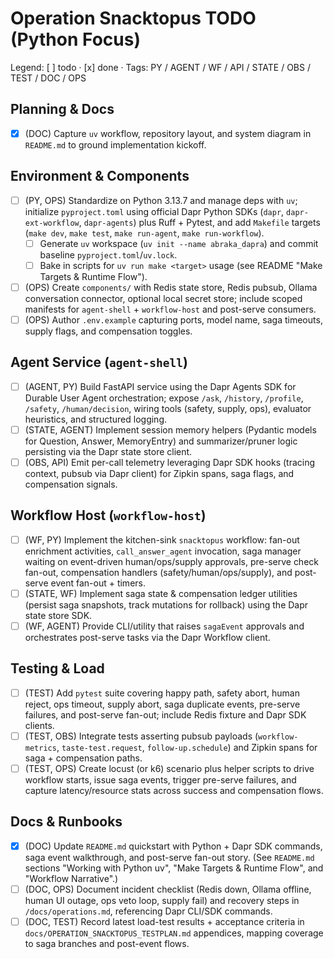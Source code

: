 Operation Snacktopus TODO (Python Focus)
=======================================

Legend: [ ] todo · [x] done · Tags: PY / AGENT / WF / API / STATE / OBS / TEST / DOC / OPS

Planning & Docs
---------------
- [x] (DOC) Capture `uv` workflow, repository layout, and system diagram in `README.md` to ground implementation kickoff.

Environment & Components
------------------------
- [ ] (PY, OPS) Standardize on Python 3.13.7 and manage deps with `uv`; initialize `pyproject.toml` using official Dapr Python SDKs (`dapr`, `dapr-ext-workflow`, `dapr-agents`) plus Ruff + Pytest, and add `Makefile` targets (`make dev`, `make test`, `make run-agent`, `make run-workflow`).
  - [ ] Generate `uv` workspace (`uv init --name abraka_dapra`) and commit baseline `pyproject.toml`/`uv.lock`.
  - [ ] Bake in scripts for `uv run make <target>` usage (see README "Make Targets & Runtime Flow").
- [ ] (OPS) Create `components/` with Redis state store, Redis pubsub, Ollama conversation connector, optional local secret store; include scoped manifests for `agent-shell` + `workflow-host` and post-serve consumers.
- [ ] (OPS) Author `.env.example` capturing ports, model name, saga timeouts, supply flags, and compensation toggles.

Agent Service (`agent-shell`)
----------------------------
- [ ] (AGENT, PY) Build FastAPI service using the Dapr Agents SDK for Durable User Agent orchestration; expose `/ask`, `/history`, `/profile`, `/safety`, `/human/decision`, wiring tools (safety, supply, ops), evaluator heuristics, and structured logging.
- [ ] (STATE, AGENT) Implement session memory helpers (Pydantic models for Question, Answer, MemoryEntry) and summarizer/pruner logic persisting via the Dapr state store client.
- [ ] (OBS, API) Emit per-call telemetry leveraging Dapr SDK hooks (tracing context, pubsub via Dapr client) for Zipkin spans, saga flags, and compensation signals.

Workflow Host (`workflow-host`)
-------------------------------
- [ ] (WF, PY) Implement the kitchen-sink `snacktopus` workflow: fan-out enrichment activities, `call_answer_agent` invocation, saga manager waiting on event-driven human/ops/supply approvals, pre-serve check fan-out, compensation handlers (safety/human/ops/supply), and post-serve event fan-out + timers.
- [ ] (STATE, WF) Implement saga state & compensation ledger utilities (persist saga snapshots, track mutations for rollback) using the Dapr state store SDK.
- [ ] (WF, AGENT) Provide CLI/utility that raises `sagaEvent` approvals and orchestrates post-serve tasks via the Dapr Workflow client.

Testing & Load
--------------
- [ ] (TEST) Add `pytest` suite covering happy path, safety abort, human reject, ops timeout, supply abort, saga duplicate events, pre-serve failures, and post-serve fan-out; include Redis fixture and Dapr SDK clients.
- [ ] (TEST, OBS) Integrate tests asserting pubsub payloads (`workflow-metrics`, `taste-test.request`, `follow-up.schedule`) and Zipkin spans for saga + compensation paths.
- [ ] (TEST, OPS) Create locust (or k6) scenario plus helper scripts to drive workflow starts, issue saga events, trigger pre-serve failures, and capture latency/resource stats across success and compensation flows.

Docs & Runbooks
---------------
- [x] (DOC) Update `README.md` quickstart with Python + Dapr SDK commands, saga event walkthrough, and post-serve fan-out story. (See `README.md` sections "Working with Python uv", "Make Targets & Runtime Flow", and "Workflow Narrative".)
- [ ] (DOC, OPS) Document incident checklist (Redis down, Ollama offline, human UI outage, ops veto loop, supply fail) and recovery steps in `/docs/operations.md`, referencing Dapr CLI/SDK commands.
- [ ] (DOC, TEST) Record latest load-test results + acceptance criteria in `docs/OPERATION_SNACKTOPUS_TESTPLAN.md` appendices, mapping coverage to saga branches and post-event flows.
